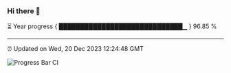 ### Hi there 👋

⏳ Year progress { █████████████████████████████▁ } 96.85 %

---

⏰ Updated on Wed, 20 Dec 2023 12:24:48 GMT

![Progress Bar CI](https://github.com/liununu/liununu/workflows/Progress%20Bar%20CI/badge.svg)
